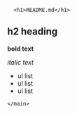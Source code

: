 <html>
  <head>
    <link rel="stylesheet" href="/stylesheets/whitespace-reset.css">
    <link rel="stylesheet" href="/stylesheets/application.css">
  </head>
  
  <body>
    <main>
      
      
      <h1>README.md</h1>

<h2>h2 heading</h2>

<p><strong>bold text</strong></p>

<p><em>italic text</em></p>

<ul>
<li>ul list</li>
<li>ul list </li>
<li>ul list</li>
</ul>

    </main>
  </body>
  
</html>